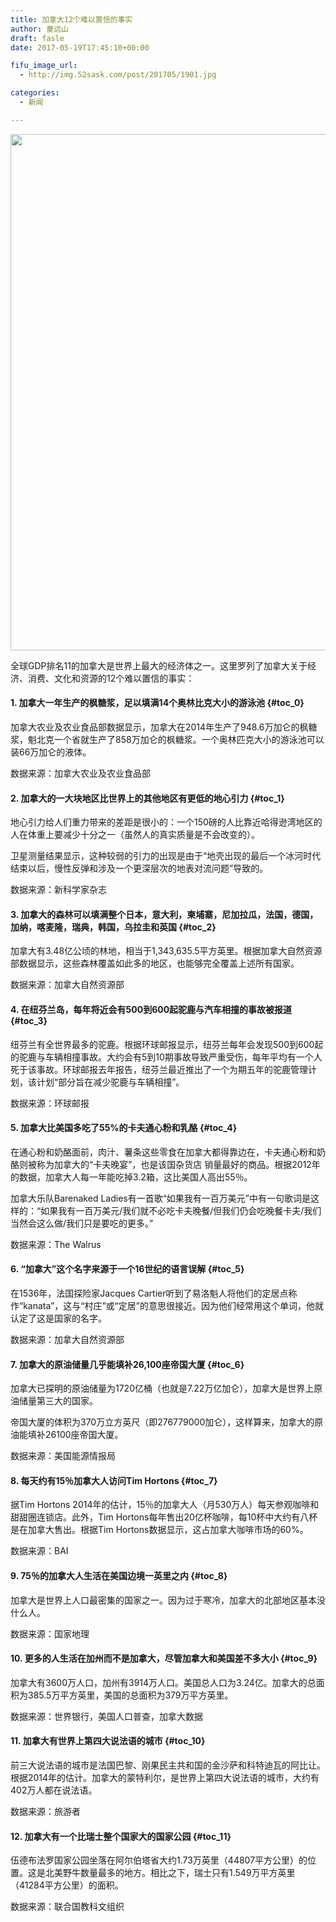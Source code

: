 ```yaml
---
title: 加拿大12个难以置信的事实
author: 童远山
draft: fasle
date: 2017-05-19T17:45:10+00:00

fifu_image_url:
  - http://img.52sask.com/post/201705/1901.jpg

categories:
  - 新闻

---
```

<img decoding="async" loading="lazy" class="alignnone size-full" src="http://img.52sask.com/post/201705/1901.jpg" width="1004" height="826" />

全球GDP排名11的加拿大是世界上最大的经济体之一。这里罗列了加拿大关于经济、消费、文化和资源的12个难以置信的事实：

#### 1. 加拿大一年生产的枫糖浆，足以填满14个奥林比克大小的游泳池 {#toc_0}

加拿大农业及农业食品部数据显示，加拿大在2014年生产了948.6万加仑的枫糖浆，魁北克一个省就生产了858万加仑的枫糖浆。一个奥林匹克大小的游泳池可以装66万加仑的液体。

数据来源：加拿大农业及农业食品部

#### 2. 加拿大的一大块地区比世界上的其他地区有更低的地心引力 {#toc_1}

地心引力给人们重力带来的差距是很小的：一个150磅的人比靠近哈得逊湾地区的人在体重上要减少十分之一（虽然人的真实质量是不会改变的）。

卫星测量结果显示，这种较弱的引力的出现是由于“地壳出现的最后一个冰河时代结束以后，慢性反弹和涉及一个更深层次的地表对流问题”导致的。

数据来源：新科学家杂志

#### 3. 加拿大的森林可以填满整个日本，意大利，柬埔寨，尼加拉瓜，法国，德国，加纳，喀麦隆，瑞典，韩国，乌拉圭和英国 {#toc_2}

加拿大有3.48亿公顷的林地，相当于1,343,635.5平方英里。根据加拿大自然资源部数据显示，这些森林覆盖如此多的地区，也能够完全覆盖上述所有国家。

数据来源：加拿大自然资源部

#### 4. 在纽芬兰岛，每年将近会有500到600起驼鹿与汽车相撞的事故被报道 {#toc_3}

纽芬兰有全世界最多的驼鹿。根据环球邮报显示，纽芬兰每年会发现500到600起的驼鹿与车辆相撞事故。大约会有5到10期事故导致严重受伤，每年平均有一个人死于该事故。环球邮报去年报告，纽芬兰最近推出了一个为期五年的驼鹿管理计划，该计划“部分旨在减少驼鹿与车辆相撞”。

数据来源：环球邮报

#### 5. 加拿大比美国多吃了55%的卡夫通心粉和乳酪 {#toc_4}

在通心粉和奶酪面前，肉汁、薯条这些零食在加拿大都得靠边在，卡夫通心粉和奶酪则被称为加拿大的“卡夫晚宴”，也是该国杂货店 销量最好的商品。根据2012年的数据，加拿大人每一年能吃掉3.2箱，这比美国人高出55％。

加拿大乐队Barenaked Ladies有一首歌“如果我有一百万美元”中有一句歌词是这样的：“如果我有一百万美元/我们就不必吃卡夫晚餐/但我们仍会吃晚餐卡夫/我们当然会这么做/我们只是要吃的更多。”

数据来源：The Walrus

#### 6. “加拿大”这个名字来源于一个16世纪的语言误解 {#toc_5}

在1536年，法国探险家Jacques Cartier听到了易洛魁人将他们的定居点称作“kanata”，这与“村庄”或“定居”的意思很接近。因为他们经常用这个单词，他就认定了这是国家的名字。

数据来源：加拿大自然资源部

#### 7. 加拿大的原油储量几乎能填补26,100座帝国大厦 {#toc_6}

加拿大已探明的原油储量为1720亿桶（也就是7.22万亿加仑），加拿大是世界上原油储量第三大的国家。

帝国大厦的体积为370万立方英尺（即276779000加仑），这样算来，加拿大的原油能填补26100座帝国大厦。

数据来源：美国能源情报局

#### 8. 每天约有15％加拿大人访问Tim Hortons {#toc_7}

据Tim Hortons 2014年的估计，15％的加拿大人（月530万人）每天参观咖啡和甜甜圈连锁店。此外，Tim Hortons每年售出20亿杯咖啡，每10杯中大约有八杯是在加拿大售出。根据Tim Hortons数据显示，这占加拿大咖啡市场的60%。

数据来源：BAI

#### 9. 75％的加拿大人生活在美国边境一英里之内 {#toc_8}

加拿大是世界上人口最密集的国家之一。因为过于寒冷，加拿大的北部地区基本没什么人。

数据来源：国家地理

#### 10. 更多的人生活在加州而不是加拿大，尽管加拿大和美国差不多大小 {#toc_9}

加拿大有3600万人口，加州有3914万人口。美国总人口为3.24亿。加拿大的总面积为385.5万平方英里，美国的总面积为379万平方英里。

数据来源：世界银行，美国人口普查，加拿大数据

#### 11. 加拿大有世界上第四大说法语的城市 {#toc_10}

前三大说法语的城市是法国巴黎、刚果民主共和国的金沙萨和科特迪瓦的阿比让。根据2014年的估计。加拿大的蒙特利尔，是世界上第四大说法语的城市，大约有402万人都在说法语。

数据来源：旅游者

#### 12. 加拿大有一个比瑞士整个国家大的国家公园 {#toc_11}

伍德布法罗国家公园坐落在阿尔伯塔省大约1.73万英里（44807平方公里）的位置。这是北美野牛数量最多的地方。相比之下，瑞士只有1.549万平方英里（41284平方公里）的面积。

数据来源：联合国教科文组织